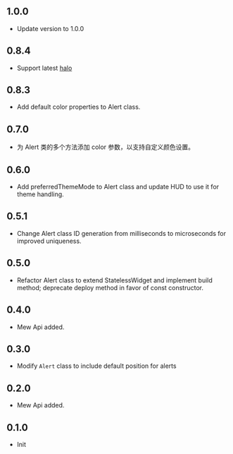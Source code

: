 ## 1.0.0

- Update version to 1.0.0

## 0.8.4

- Support latest [halo](https://pub.dev/packages/halo/versions)

## 0.8.3

- Add default color properties to Alert class.

## 0.7.0

- 为 Alert 类的多个方法添加 color 参数，以支持自定义颜色设置。

## 0.6.0

- Add preferredThemeMode to Alert class and update HUD to use it for theme handling.

## 0.5.1

- Change Alert class ID generation from milliseconds to microseconds for improved uniqueness.

## 0.5.0

- Refactor Alert class to extend StatelessWidget and implement build method; deprecate deploy method in favor of const constructor.

## 0.4.0

- Mew Api added.

## 0.3.0

- Modify `Alert` class to include default position for alerts

## 0.2.0

- Mew Api added.

## 0.1.0

- Init

